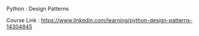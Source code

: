 Python : Design Patterns

Course Link : https://www.linkedin.com/learning/python-design-patterns-14304845